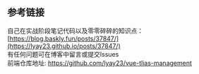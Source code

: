 ## 参考链接
自己在实战阶段笔记代码以及零零碎碎的知识点：[https://blog.baskly.fun/posts/37847/](https://lyay23.github.io/posts/37847/)<br>
有任何问题可在博客中留言或提交Issues<br>
前端仓库地址: https://github.com/lyay23/vue-tlias-management

